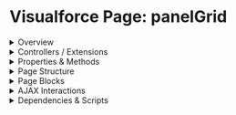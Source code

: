 # Visualforce Page: panelGrid

<details>
<summary>Overview</summary>

## Visualforce Page Overview: panelGrid

The Visualforce page displays a grid layout containing city names organized in two columns. It uses a panel grid to format the output text elements, presenting the names London, Madrid, San Francisco, Tokio, and Dublin.

### Purpose of the Page
The main business function of this page is to visually present a list of cities in a structured two-column format, likely for informational or display purposes in a Salesforce application.



### Metadata
- **API Version**: 54
- **Label**: Panel Grid

</details>

<details>
<summary>Controllers / Extensions</summary>

## Key Controllers / Extensions Used
- **Standard Controller**: None
- **Custom Controller**: None
- **Extensions**: 
  None

</details>

<details>
<summary>Properties & Methods</summary>

## Properties
No public properties found in associated Apex controllers/extensions.

## Methods
No public methods found in associated Apex controllers/extensions.

</details>

<details>
<summary>Page Structure</summary>

### Forms
- No `apex:form` detected

### Inputs
- No input bindings (`apex:inputField`, `apex:inputText`, etc.) detected

### Buttons
- No button actions (`apex:commandButton`, `apex:button`, `apex:commandLink`) detected

</details>

<details>
<summary>Page Blocks</summary>
## Page Blocks on the Page
No `apex:pageBlock` components detected.
</details>

<details>
<summary>AJAX Interactions</summary>

- No `apex:actionSupport` components detected

- No `apex:outputPanel` components with an ID detected

</details>

<details>
<summary>Dependencies & Scripts</summary>

### Objects
- No SObject dependencies detected

### Fields
- No field dependencies detected

### Custom Components
- No custom components detected

### Scripts
- No script tags detected

</details>